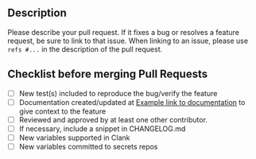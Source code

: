 ## Description

Please describe your pull request. If it fixes a bug or resolves a feature request, be sure to link to that issue. When linking to an issue, please use `refs #...` in the description of the pull request.

## Checklist before merging Pull Requests
- [ ] New test(s) included to reproduce the bug/verify the feature
- [ ] Documentation created/updated at [Example link to documentation](https://example.test/doc#new_section) to give context to the feature
- [ ] Reviewed and approved by at least one other contributor.
- [ ] If necessary, include a snippet in CHANGELOG.md
- [ ] New variables supported in Clank
- [ ] New variables committed to secrets repos
